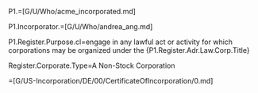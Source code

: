 P1.=[G/U/Who/acme_incorporated.md]

P1.Incorporator.=[G/U/Who/andrea_ang.md]

P1.Register.Purpose.cl=engage in any lawful act or activity for which corporations may be organized under the {P1.Register.Adr.Law.Corp.Title}

Register.Corporate.Type=A Non-Stock Corporation

=[G/US-Incorporation/DE/00/CertificateOfIncorporation/0.md]
